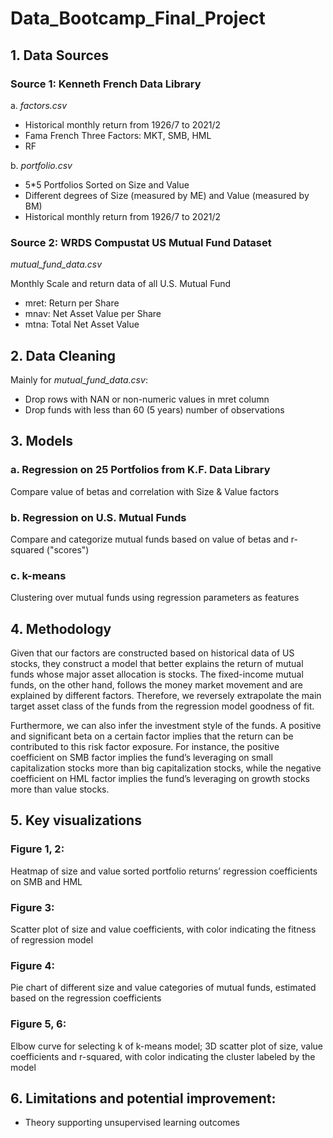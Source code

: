 # Data_Bootcamp_Final_Project

## 1. Data Sources
### Source 1: Kenneth French Data Library

a. _factors.csv_
- Historical monthly return from 1926/7 to 2021/2
- Fama French Three Factors: MKT, SMB, HML
- RF

b. _portfolio.csv_
- 5*5 Portfolios Sorted on Size and Value
- Different degrees of Size (measured by ME) and Value (measured by BM)
- Historical monthly return from 1926/7 to 2021/2

### Source 2: WRDS Compustat US Mutual Fund Dataset

_mutual_fund_data.csv_

Monthly Scale and return data of all U.S. Mutual Fund
- mret: Return per Share
- mnav: Net Asset Value per Share
- mtna: Total Net Asset Value 

## 2. Data Cleaning

Mainly for _mutual_fund_data.csv_:
- Drop rows with NAN or non-numeric values in mret column
- Drop funds with less than 60 (5 years) number of observations

## 3. Models
### a. Regression on 25 Portfolios from K.F. Data Library
Compare value of betas and correlation with Size & Value factors

### b. Regression on U.S. Mutual Funds
Compare and categorize mutual funds based on value of betas and r-squared ("scores")

### c. k-means
Clustering over mutual funds using regression parameters as features

## 4. Methodology
Given that our factors are constructed based on historical data of US stocks, they construct a model that better explains the return of mutual funds whose major asset allocation is stocks. The fixed-income mutual funds, on the other hand, follows the money market movement and are explained by different factors. Therefore, we reversely extrapolate the main target asset class of the funds from the regression model goodness of fit.   

Furthermore, we can also infer the investment style of the funds. A positive and significant beta on a certain factor implies that the return can be contributed to this risk factor exposure. For instance, the positive coefficient on SMB factor implies the fund’s leveraging on small capitalization stocks more than big capitalization stocks, while the negative coefficient on HML factor implies the fund’s leveraging on growth stocks more than value stocks.


## 5. Key visualizations
### Figure 1, 2: 
Heatmap of size and value sorted portfolio returns’ regression coefficients on SMB and HML

### Figure 3:
Scatter plot of size and value coefficients, with color indicating the fitness of regression model

### Figure 4:
Pie chart of different size and value categories of mutual funds, estimated based on the regression coefficients

### Figure 5, 6:
Elbow curve for selecting k of k-means model;
3D scatter plot of size, value coefficients and r-squared, with color indicating the cluster labeled by the model

## 6. Limitations and potential improvement:
- Theory supporting unsupervised learning outcomes 

